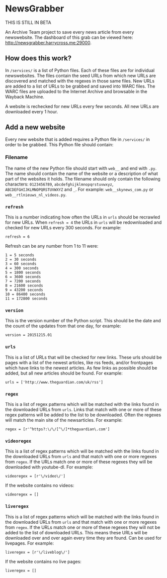 # NewsGrabber

THIS IS STILL IN BETA

An Archive Team project to save every news article from every newswebsite. The dashboard of this grab can be viewed here: http://newsgrabber.harrycross.me:29000.

How does this work?
-------------------
In `/services/` is a list of Python files. Each of these files are for individual newswebsites. The files contain the seed URLs from which new URLs are discovered and matched with the regexes in those same files. New URLs are added to a list of URLs to be grabbed and saved into WARC files. The WARC files are uploaded to the Internet Archive and browsable in the Wayback Machine.

A website is rechecked for new URLs every few seconds. All new URLs are downloaded every 1 hour.

Add a new website
------------------
Every new website that is added requires a Python file in `/services/` in order to be grabbed. This Python file should contain:
### Filename
The name of the new Python file should start with `web__` and end with `.py`. The name should contain the name of the website or a description of what part of the websites it holds. The filename should only contain the following characters: `0123456789`, `abcdefghijklmnopqrstuvwxyz`, `ABCDEFGHIJKLMNOPQRSTUVWXYZ` and `_`. For example: `web__skynews_com.py` or `web__rtlnieuws_nl_videos.py`.

### `refresh`
This is a number indicating how often the URLs in `urls` should be recrawled for new URLs. When `refresh = 4` the URLs in `urls` will be redownloaded and checked for new URLs every 300 seconds. For example:
```
refresh = 6
```
Refresh can be any number from 1 to 11 were:
```
1 = 5 seconds
2 = 30 seconds
3 = 60 seconds
4 = 300 seconds
5 = 1800 seconds
6 = 3600 seconds
7 = 7200 seconds
8 = 21600 seconds
9 = 43200 seconds
10 = 86400 seconds
11 = 172800 seconds
```
### `version`
This is the version number of the Python script. This should be the date and the count of the updates from that one day, for example:
```
version = 20151215.01
```
### `urls`
This is a list of URLs that will be checked for new links. These urls should be pages with a list of the newest articles, like rss feeds, and/or frontpages which have links to the newest articles. As few links as possible should be added, but all new articles should be found. For example:
```
urls = ['http://www.theguardian.com/uk/rss']
```
### `regex`
This is a list of regex patterns which will be matched with the links found in the downloaded URLs from `urls`. Links that match with one or more of these regex patterns will be added to the list to be downloaded. Often the regexes will match the main site of the newsarticles. For example:
```
regex = [r'^https?:\/\/[^\/]*theguardian\.com']
```
### `videoregex`
This is a list of regex patterns which will be matched with the links found in the downloaded URLs from `urls` and that match with one or more regexes from `regex`. If the URLs match one or more of these regexes they will be downloaded with youtube-dl. For example:
```
videoregex = [r'\/video\/']
```
If the website contains no videos:
```
videoregex = []
```
### `liveregex`
This is a list of regex patterns which will be matched with the links found in the downloaded URLs from `urls` and that match with one or more regexes from `regex`. If the URLs match one or more of these regexes they will not be added to the list of downloaded URLs. This means these URLs will be downloaded over and over again every time they are found. Can be used for livepages. For example:
```
liveregex = [r'\/liveblog\/']
```
If the website contains no live pages:
```
liveregex = []
```

